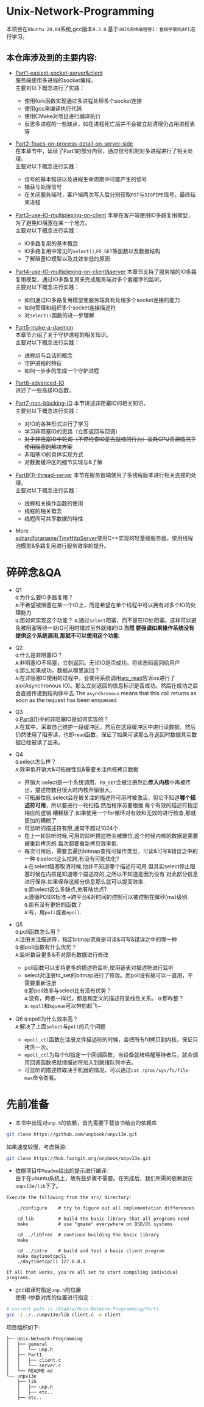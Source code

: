 # Unix-Network-Programming
本项目在`Ubuntu 20.04`系统,gcc版本`9.3.0`.基于`UNIX网络编程卷1：套接字联网API`进行学习。
## 本仓库涉及到的主要内容:
- [Part1-easiest-socket-server&client](./Part1)  
服务端使用多进程的socket编程。  
主要对以下概念进行了实践：
    - 使用fork函数实现通过多进程处理多个socket连接
    - 使用gcc来编译执行代码
    - 使用CMake对项目进行编译执行
    - 反思多进程的一些缺点，如在进程死亡后并不会被立刻清理仍占用进程表等  
- [Part2-foucs-on-process-detail-on-server-side](./Part2)  
在本章节中，延续了Part1的部分内容，通过信号机制对多进程进行了相关处理。  
主要对以下概念进行实践：  
    - 信号的基本知识以及进程生命周期中可能产生的信号
    - 捕获与处理信号
    - 在关闭服务端时，客户端两次写入后分别获取`RST`与`SIGPIPE`信号，最终结束进程  
- [Part3-use-IO-multiplexing-on-client](./Part3)
本章在客户端使用IO多路复用模型，为了避免IO阻塞在某一个地方。  
主要对以下概念进行实践：  
    - IO多路复用的基本概念
    - IO多路复用中常见的`select()`,`FD_SET`等函数以及数据结构
    - 了解阻塞IO模型以及其效率低的原因
- [Part4-use-IO-multiplexing-on-client&server](./Part4)
本章节支持了服务端的IO多路复用模型，通过IO多路复用来完成服务端对多个套接字的监听。  
主要对以下概念进行实践：  
    - 如何通过IO多路复用模型使服务端具有处理多个socket连接的能力  
    - 如何管理和组织多个socket连接描述符
    - 对`select()`函数的进一步理解
- [Part5-make-a-daemon](./Part5)  
本章节介绍了关于守护进程的相关知识。  
主要对以下概念进行实践：  
    - 进程组与会话的概念
    - 守护进程的特征
    - 如何一步步的生成一个守护进程
 
- [Part6-advanced-IO](./Part6)  
讲述了一些高级IO函数。

- [Part7-non-blocking-IO](./Part7)
本节讲述非阻塞IO的相关知识。  
主要对以下概念进行实践：  
    - 对IO的各种形式进行了学习
    - 学习非阻塞IO的思路（立即返回与回调）
    - ~~对于非阻塞IO中轮询（不停检查IO是否就绪的行为）消耗CPU资源情况下使用阻塞的解决方案~~
    - 非阻塞IO的具体实现方式
    - 对数据缓冲区的细节实现与&了解
- [Part8(1)-thread-server](./Part8(1))
本节在服务器端使用了多线程版本进行相关连接的处理。  
主要对以下概念进行实践：  
    - 线程相关操作函数的使用
    - 线程的相关概念
    - 线程间可共享数据的特性
- More  
[sohardforaname/TinyHttpServer](https://github.com/sohardforaname/TinyHttpServer)使用C++实现的轻量级服务器。使用线程池模型&多路复用进行服务效率的提升。

# 碎碎念&QA
- Q1  
`Q`:为什么要IO多路复用？  
`A`:不希望被阻塞在某一个IO上，而是希望在单个线程中可以拥有对多个IO的处理能力  
`Q`:那如何实现这个功能？
`A`:通过`select`阻塞，而不是在IO处阻塞。这样可以避免被阻塞等待一处IO可用时错过另外就绪的IO.**当然
要强调如果操作系统没有提供这个系统调用,那就不可以使用这个功能**.  

- Q2  
`Q`:什么是非阻塞IO？  
`A`:非阻塞IO不阻塞，立刻返回。无论IO是否成功，将状态码返回给用户   
`Q`:那么如果成功，数据从哪里返回？  
`A`:在非阻塞IO使用的过程中，会使用系统调用[aio_read](https://man7.org/linux/man-pages/man3/aio_read.3.html)告诉os进行了aio(Asynchronous IO)。那么立刻返回的信息标识是否成功。然后在成功之后会直接传递到结构体中去.The `asynchronous` means that this call returns as soon as the request has been enqueued  
- Q3  
`Q`:[Part8(1)](./Part8(1))中的非阻塞IO是如何实现的？  
`A`:在其中，采取自己维护一段缓冲区。然后在这段缓冲区中进行读数据。然后仍然使用了阻塞读，也即`read`函数，保证了如果可读那么在返回时数据其实数据已经被读了出来。

- Q4  
`Q`:select怎么样？  
`A`:效率低开销大&可拓展性低&需要关注内核拷贝数据   
    - 开销大:select是一个系统调用，`FD_SET`会被注册然后**传入内核**中再被传出，描述符数目很大时内核开销很大。  
    - 可拓展性低:select会在被关注的描述符可用时被激活，但它不知道**哪个描述符可用**，所以要进行一轮扫描.然后程序员要根据
    每个有效的描述符指定相应的逻辑.糟糕极了.如果使用一个for循环对有效和无效的进行检查,那就更加的糟糕了.  
    - 可监听的描述符有限,通常不超过1024个.
    - 在上一轮监听时候,可用的监听描述符会被置位,这个时候内核的数据是需要被重新拷贝的.每次都要重新拷贝效率低. 
    - 每次可用后，需要去遍历bitmap查找可操作类型，可读&可写&错误之中的一种 
`Q`:select这么拉跨,有没有可能优化?  
`A`:在select阻塞取消时候,他并不知道哪个描述符可用.但其实select停止阻塞时候在内核是知道哪个描述符的,之所以不知道是因为没有
对此部分信息进行保存.如果保存这部分信息那么就可以提高效率.  
`Q`:那select这么多缺点,他有啥优点?  
`A`:遵循POSIX标准->跨平台&对时间的控制可以被控制在微秒(ms)级别.  
`Q`:那有没有更好的函数？  
`A`:有，用`poll`或者`epoll`.  

- Q5  
`Q`:poll函数怎么用？  
`A`:注册关注描述符，指定bitmap究竟是可读&可写&错误之中的哪一种  
`Q`:那poll函数有什么优势？  
`A`:监听数目更多&不对原有数据进行修改
    - poll函数可以支持更多的描述符监听,使用链表对描述符进行监听    
    - select对注册fd_set的bitmap进行了修改。而poll没有故可以一直用，不需要重新注册  
`Q`:那poll效率与select比有没有优势？  
`A`:没有，两者一样烂。都是和定义的描述符呈线性关系。
`Q`:那咋整？  
`A`: `epoll`和`kqueue`可以带你起飞~  

- Q6 
`Q`:epoll为什么效率高？  
`A`:解决了上面`select`与`poll`的几个问题  
    - `epoll_ctl`函数在注册文件描述符的时候，会把所有fd拷贝到内核，保证只拷贝一次。
    - `epoll_ctl`为每个fd指定一个回调函数，当设备就绪唤醒等待者后，就会调用回调函数把就绪描述符加入到就绪队列中去。  
    - 可监听的描述符取决于机器的情况，可以通过`cat /proc/sys/fs/file-max`命令查看。
# 先前准备
- 本书中出现对`unp.h`的依赖，首先需要下载该书给出的依赖库  
```sh
git clone https://github.com/unpbook/unpv13e.git
```
如果速度较慢，考虑换源:
```sh
git clone https://hub.fastgit.org/unpbook/unpv13e.git
```
- 依据项目中`Readme`给出的提示进行编译:  
由于在ubuntu系统上，故有些步骤不需要。在完成后，我们所需的依赖就在`unpv13e/lib`下了。
```
Execute the following from the src/ directory:

    ./configure    # try to figure out all implementation differences

    cd lib         # build the basic library that all programs need
    make           # use "gmake" everywhere on BSD/OS systems

    cd ../libfree  # continue building the basic library
    make

    cd ../intro    # build and test a basic client program
    make daytimetcpcli
    ./daytimetcpcli 127.0.0.1

If all that works, you're all set to start compiling individual programs.
```
- gcc编译时指定`unp.h`的位置  
使用-I参数对库的位置进行指定：
```sh
# current path is /blabla/Unix-Network-Programming/Part1
gcc -I../../unpv13e/lib client.c -o client
```
项目组织如下:  
```
├── Unix-Network-Programming
│   ├── general
│   │   └── unp.h
│   ├── Part1
│   │   ├── client.c
│   │   └── server.c
│   └── README.md
└── unpv13e
    ├── lib
    │   ├── unp.h
    │   ├── etc..
    ├── etc..
```